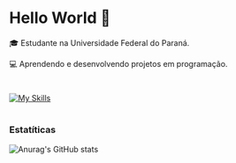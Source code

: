 # Hello World 👋

🎓 Estudante na Universidade Federal do Paraná.

💻 Aprendendo e desenvolvendo projetos em programação.
#

[![My Skills](https://skillicons.dev/icons?i=mysql,html,js,c,php,css,vscode&theme=dark)](https://skillicons.dev)
#
### Estatíticas

![Anurag's GitHub stats](https://github-readme-stats.vercel.app/api?username=anuraghazra&show_icons=true&theme=transparent)
